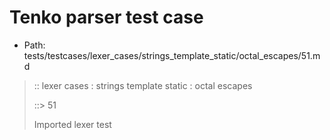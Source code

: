 # Tenko parser test case

- Path: tests/testcases/lexer_cases/strings_template_static/octal_escapes/51.md

> :: lexer cases : strings template static : octal escapes
>
> ::> 51
>
> Imported lexer test
>
> <template pure> ZeroToThreeOctalDigit [lookahead @{x2209}@ OctalDigit] (other character/high digit)

## Input

`````js
`\21e`
`````

## Output

_Note: the whole output block is auto-generated. Manual changes will be overwritten!_

Below follow outputs in four parsing modes: sloppy mode, strict mode script goal, module goal, web compat mode (always sloppy).

Note that the output parts are auto-generated by the test runner to reflect actual result.

### Sloppy mode

Parsed with script goal and as if the code did not start with strict mode header.

`````
throws: Parser error!
  Template contained an illegal escape, illegal in a statement

`\21e`
^------- error
`````

### Strict mode

Parsed with script goal but as if it was starting with `"use strict"` at the top.

_Output same as sloppy mode._

### Module goal

Parsed with the module goal.

_Output same as sloppy mode._

### Web compat mode

Parsed in sloppy script mode but with the web compat flag enabled.

_Output same as sloppy mode._
